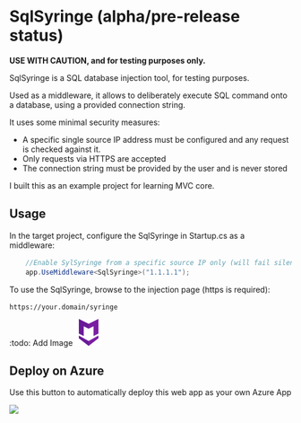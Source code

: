 # SqlSyringe (alpha/pre-release status)

**USE WITH CAUTION, and for testing purposes only.**

SqlSyringe is a SQL database injection tool, for testing purposes. 

Used as a middleware, it allows to deliberately execute SQL command onto a database, using a provided connection string. 

It uses some minimal security measures:

  * A specific single source IP address must be configured and any request is checked against it.
  * Only requests via HTTPS are accepted
  * The connection string must be provided by the user and is never stored

I built this as an example project for learning MVC core.

## Usage

In the target project, configure the SqlSyringe in Startup.cs as a middleware:

```csharp
    //Enable SylSyringe from a specific source IP only (will fail silently otherwise)
    app.UseMiddleware<SqlSyringe>("1.1.1.1");
```

To use the SqlSyringe, browse to the injection page (https is required):

    https://your.domain/syringe

:todo: Add Image
![The SQL injection page of syringe](https://github.com/adam-p/markdown-here/raw/master/src/common/images/icon48.png "The SQL injection page of syringe")


## Deploy on Azure
Use this button to automatically deploy this web app as your own Azure App

<a href="https://azuredeploy.net/" target="_blank"><img src="http://azuredeploy.net/deploybutton.png"/></a>
